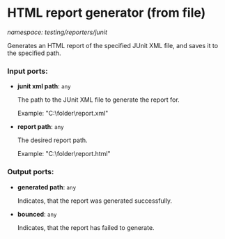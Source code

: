 # HTML report generator (from file)

_namespace: testing/reporters/junit_

Generates an HTML report of the specified JUnit XML file, and saves it to the specified path.

### Input ports:

* __junit xml path__: ` any `

    The path to the JUnit XML file to generate the report for.
    
    Example:
    "C:\\folder\\report.xml"


* __report path__: ` any `

    The desired report path.
    
    Example:
    "C:\\folder\\report.html"

### Output ports:

* __generated path__: ` any `

    Indicates, that the report was generated successfully.


* __bounced__: ` any `

    Indicates, that the report has failed to generate.

